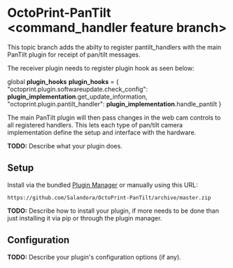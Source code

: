 # OctoPrint-PanTilt <command_handler feature branch>

This topic branch adds the abilty to register pantilt_handlers with the main PanTilt plugin for receipt of pan/tilt messages.

The receiver plugin needs to register plugin hook as seen below:

global __plugin_hooks__
	__plugin_hooks__ = {
		"octoprint.plugin.softwareupdate.check_config": __plugin_implementation__.get_update_information,
		"octoprint.plugin.pantilt_handler": __plugin_implementation__.handle_pantilt
	}

The main PanTilt plugin will then pass changes in the web cam controls to all registered handlers.  This lets each type
of pan/tilt camera implementation define the setup and interface with the hardware.


**TODO:** Describe what your plugin does.

## Setup

Install via the bundled [Plugin Manager](https://github.com/foosel/OctoPrint/wiki/Plugin:-Plugin-Manager)
or manually using this URL:

    https://github.com/Salandora/OctoPrint-PanTilt/archive/master.zip

**TODO:** Describe how to install your plugin, if more needs to be done than just installing it via pip or through
the plugin manager.

## Configuration

**TODO:** Describe your plugin's configuration options (if any).

